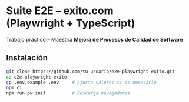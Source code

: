 # Suite E2E – exito.com (Playwright + TypeScript)

Trabajo práctico – Maestría **Mejora de Procesos de Calidad de Software**

## Instalación

```bash
git clone https://github.com/tu-usuario/e2e-playwright-exito.git
cd e2e-playwright-exito
cp .env.example .env     # Ajusta valores si es necesario
npm ci
npm run pw:init          # Descarga navegadores
